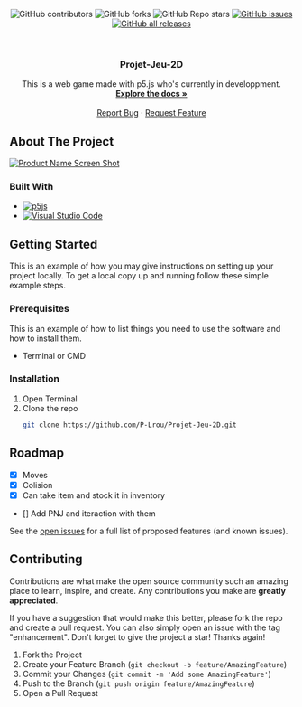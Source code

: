 <div align="center">

![GitHub contributors](https://img.shields.io/github/contributors/P-Lrou/Projet-Jeu-2D) 
![GitHub forks](https://img.shields.io/github/forks/p-Lrou/Projet-Jeu-2D)
![GitHub Repo stars](https://img.shields.io/github/stars/P-Lrou/Projet-Jeu-2D)
[![GitHub issues](https://img.shields.io/github/issues/P-Lrou/Projet-Jeu-2D)](https://github.com/P-Lrou/Projet-Jeu-2D/issues)
[![GitHub all releases](https://img.shields.io/github/downloads/P-Lrou/Projet-Jeu-2D/total?logo=github)](https://github.com/P-Lrou/Projet-Jeu-2D/archive/refs/heads/main.zip)
</div>



<!-- PROJECT LOGO -->
<br />
<div align="center">

<h3 align="center">Projet-Jeu-2D</h3>

  <p align="center">
    This is a web game made with p5.js who's currently in developpment. 
    <br />
    <a href="https://github.com/P-Lrou/Projet-Jeu-2D"><strong>Explore the docs »</strong></a>
    <br />
    <br />
    <a href="https://github.com/P-Lrou/Projet-Jeu-2D/issues">Report Bug</a>
    ·
    <a href="https://github.com/P-Lrou/Projet-Jeu-2D/issues">Request Feature</a>
  </p>
</div>


<!-- ABOUT THE PROJECT -->
## About The Project

[![Product Name Screen Shot][product-screenshot]](https://example.com)




### Built With

* [![p5js](https://img.shields.io/badge/p5.js-ED225D?style=for-the-badge&logo=p5.js&logoColor=FFFFFF)](https://p5js.org/)
* [![Visual Studio Code](https://img.shields.io/badge/Visual%20Studio%20Code-0078d7.svg?style=for-the-badge&logo=visual-studio-code&logoColor=white)](https://code.visualstudio.com/)


<!-- GETTING STARTED -->
## Getting Started

This is an example of how you may give instructions on setting up your project locally.
To get a local copy up and running follow these simple example steps.

### Prerequisites

This is an example of how to list things you need to use the software and how to install them.

* Terminal or CMD


### Installation

1. Open Terminal
2. Clone the repo
   ```sh
   git clone https://github.com/P-Lrou/Projet-Jeu-2D.git
   ```

<!-- ROADMAP -->
## Roadmap

- [x] Moves
- [x] Colision
- [x] Can take item and stock it in inventory
- [] Add PNJ and iteraction with them

See the [open issues](https://github.com/P-Lrou/Projet-Jeu-2D/issues) for a full list of proposed features (and known issues).


<!-- CONTRIBUTING -->
## Contributing

Contributions are what make the open source community such an amazing place to learn, inspire, and create. Any contributions you make are **greatly appreciated**.

If you have a suggestion that would make this better, please fork the repo and create a pull request. You can also simply open an issue with the tag "enhancement".
Don't forget to give the project a star! Thanks again!

1. Fork the Project
2. Create your Feature Branch (`git checkout -b feature/AmazingFeature`)
3. Commit your Changes (`git commit -m 'Add some AmazingFeature'`)
4. Push to the Branch (`git push origin feature/AmazingFeature`)
5. Open a Pull Request



<!-- MARKDOWN LINKS & IMAGES -->
<!-- https://www.markdownguide.org/basic-syntax/#reference-style-links -->
[contributors-shield]: https://img.shields.io/github/contributors/github_username/repo_name.svg?style=for-the-badge
[contributors-url]: https://github.com/github_username/repo_name/graphs/contributors
[forks-shield]: https://img.shields.io/github/forks/github_username/repo_name.svg?style=for-the-badge
[forks-url]: https://github.com/github_username/repo_name/network/members
[stars-shield]: https://img.shields.io/github/stars/github_username/repo_name.svg?style=for-the-badge
[stars-url]: https://github.com/github_username/repo_name/stargazers
[issues-shield]: https://img.shields.io/github/issues/github_username/repo_name.svg?style=for-the-badge
[issues-url]: https://github.com/github_username/repo_name/issues
[license-shield]: https://img.shields.io/github/license/github_username/repo_name.svg?style=for-the-badge
[license-url]: https://github.com/github_username/repo_name/blob/master/LICENSE.txt
[linkedin-shield]: https://img.shields.io/badge/-LinkedIn-black.svg?style=for-the-badge&logo=linkedin&colorB=555
[linkedin-url]: https://linkedin.com/in/linkedin_username
[product-screenshot]: images/screenshot.png
[Next.js]: https://img.shields.io/badge/next.js-000000?style=for-the-badge&logo=nextdotjs&logoColor=white
[Next-url]: https://nextjs.org/
[React.js]: https://img.shields.io/badge/React-20232A?style=for-the-badge&logo=react&logoColor=61DAFB
[React-url]: https://reactjs.org/
[Vue.js]: https://img.shields.io/badge/Vue.js-35495E?style=for-the-badge&logo=vuedotjs&logoColor=4FC08D
[Vue-url]: https://vuejs.org/
[Angular.io]: https://img.shields.io/badge/Angular-DD0031?style=for-the-badge&logo=angular&logoColor=white
[Angular-url]: https://angular.io/
[Svelte.dev]: https://img.shields.io/badge/Svelte-4A4A55?style=for-the-badge&logo=svelte&logoColor=FF3E00
[Svelte-url]: https://svelte.dev/
[Laravel.com]: https://img.shields.io/badge/Laravel-FF2D20?style=for-the-badge&logo=laravel&logoColor=white
[Laravel-url]: https://laravel.com
[Bootstrap.com]: https://img.shields.io/badge/Bootstrap-563D7C?style=for-the-badge&logo=bootstrap&logoColor=white
[Bootstrap-url]: https://getbootstrap.com
[JQuery.com]: https://img.shields.io/badge/jQuery-0769AD?style=for-the-badge&logo=jquery&logoColor=white
[JQuery-url]: https://jquery.com 
  
